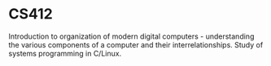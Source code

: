 # CS412
Introduction to organization of modern digital computers - understanding the various components of a computer and their interrelationships. Study of systems programming in C/Linux.
